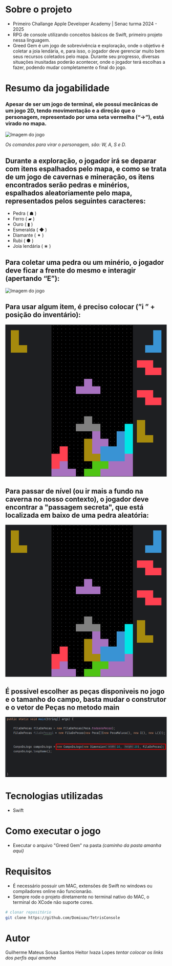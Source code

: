 # Sobre o projeto

- Primeiro Challange Apple Developer Academy | Senac turma 2024 - 2025
- RPG de console utilizando conceitos básicos de Swift, primeiro projeto nessa linguagem.
- Greed Gem é um jogo de sobrevivência e exploração, onde o objetivo é coletar a joia lendária, e, para isso, o jogador deve gerenciar muito bem seus recursos coletados pelo mapa. Durante seu progresso, diversas situações inusitadas poderão acontecer, onde o jogador terá escolhas a fazer, podendo mudar completamente o final do jogo.

# Resumo da jogabilidade

### Apesar de ser um jogo de terminal, ele possui mecânicas de um jogo 2D, tendo movimentação e a direção que o personagem, representado por uma seta vermelha (“→”), está virado no mapa.

![Imagem do jogo](https://github.com/Npczz2/Joguinho-c1/blob/main/Assets/andando.gif)

*Os comandos para virar o personagem, são: W, A, S e D.*

## Durante a exploração, o jogador irá se deparar com itens espalhados pelo mapa, e como se trata de um jogo de cavernas e mineração, os itens encontrados serão pedras e minérios, espalhados aleatoriamente pelo mapa, representados pelos seguintes caracteres:

- Pedra ( ☗ )
- Ferro ( ▰ )
- Ouro ( ▮ )
- Esmeralda ( ◆ )
- Diamante ( ✦ )
- Rubi ( ● )
- Joia lendária ( ⋇ )

## Para coletar uma pedra ou um minério, o jogador deve ficar a frente do mesmo e interagir (apertando “E”):

![Imagem do jogo](https://github.com/Npczz2/Joguinho-c1/blob/master/Assets/andando.gif)

## Para usar algum item, é preciso colocar (”i ” + posição do inventário):

![Imagem do jogo](https://github.com/Domiuau/TetrisConsole/blob/master/Assets/tetrisTSPIN.png)

## Para passar de nível (ou ir mais a fundo na caverna no nosso contexto), o jogador deve encontrar a "passagem secreta", que está localizada em baixo de uma pedra aleatória:

![Imagem do jogo](https://github.com/Domiuau/TetrisConsole/blob/master/Assets/tetrisTSPIN.png)

## É possivel escolher as peças disponiveis no jogo e o tamanho do campo, basta mudar o construtor e o vetor de Peças no metodo main
  
  ![Main](https://github.com/Domiuau/TetrisConsole/blob/master/Assets/Main.png)
  

# Tecnologias utilizadas
- Swift

# Como executar o jogo

- Executar o arquivo "Greed Gem" na pasta *(caminho da pasta amanha aqui)*

# Requisitos

- É necessário possuir um MAC, extensões de Swift no windows ou compiladores online não funcionarão.
- Sempre rode o projeto diretamente no terminal nativo do MAC, o terminal do XCode não suporte cores.
  
```bash
# clonar repositório
git clone https://github.com/Domiuau/TetrisConsole
```

# Autor

Guilherme Mateus Sousa Santos
Heitor Ivaza Lopes 
*tentar colocar os links dos perfis aqui amanha*
